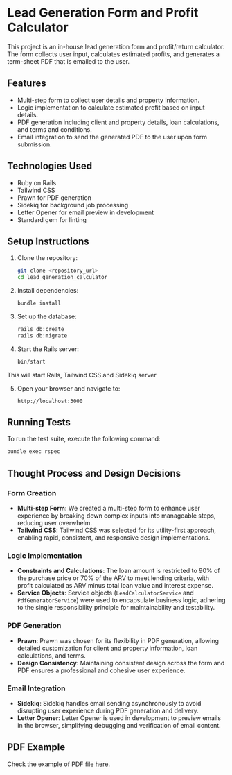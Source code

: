 # Lead Generation Form and Profit Calculator

This project is an in-house lead generation form and profit/return calculator. The form collects user input, calculates estimated profits, and generates a term-sheet PDF that is emailed to the user.

## Features

- Multi-step form to collect user details and property information.
- Logic implementation to calculate estimated profit based on input details.
- PDF generation including client and property details, loan calculations, and terms and conditions.
- Email integration to send the generated PDF to the user upon form submission.

## Technologies Used

- Ruby on Rails
- Tailwind CSS
- Prawn for PDF generation
- Sidekiq for background job processing
- Letter Opener for email preview in development
- Standard gem for linting

## Setup Instructions

1. Clone the repository:

    ```bash
    git clone <repository_url>
    cd lead_generation_calculator
    ```

2. Install dependencies:

    ```bash
    bundle install
    ```

3. Set up the database:

    ```bash
    rails db:create
    rails db:migrate
    ```

4. Start the Rails server:

    ```bash
    bin/start
    ```
  This will start Rails, Tailwind CSS and Sidekiq server

5. Open your browser and navigate to:

    ```
    http://localhost:3000
    ```

## Running Tests

To run the test suite, execute the following command:

```bash
bundle exec rspec
```

## Thought Process and Design Decisions

### Form Creation

-   **Multi-step Form**: We created a multi-step form to enhance user experience by breaking down complex inputs into manageable steps, reducing user overwhelm.
-   **Tailwind CSS**: Tailwind CSS was selected for its utility-first approach, enabling rapid, consistent, and responsive design implementations.

### Logic Implementation

-   **Constraints and Calculations**: The loan amount is restricted to 90% of the purchase price or 70% of the ARV to meet lending criteria, with profit calculated as ARV minus total loan value and interest expense.
-   **Service Objects**: Service objects (`LeadCalculatorService` and `PdfGeneratorService`) were used to encapsulate business logic, adhering to the single responsibility principle for maintainability and testability.

### PDF Generation

-   **Prawn**: Prawn was chosen for its flexibility in PDF generation, allowing detailed customization for client and property information, loan calculations, and terms.
-   **Design Consistency**: Maintaining consistent design across the form and PDF ensures a professional and cohesive user experience.

### Email Integration

-   **Sidekiq**: Sidekiq handles email sending asynchronously to avoid disrupting user experience during PDF generation and delivery.
-   **Letter Opener**: Letter Opener is used in development to preview emails in the browser, simplifying debugging and verification of email content.

## PDF Example


  Check the example of PDF file [here](./docs/pdf/loan_summary_report.pdf).
